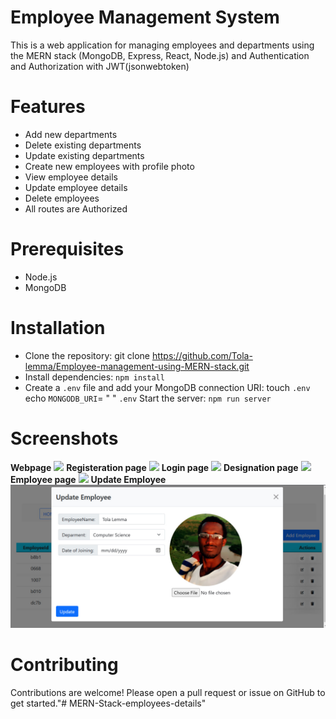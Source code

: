 # Employee Management System
This is a web application for managing employees and departments using the MERN stack (MongoDB, Express, React, Node.js) and Authentication and Authorization with JWT(jsonwebtoken)

# Features
- Add new departments
- Delete existing departments
- Update existing departments
- Create new employees with profile photo
- View employee details
- Update employee details
- Delete employees
- All routes are Authorized
# Prerequisites
- Node.js 
- MongoDB 
# Installation
- Clone the repository:
git clone https://github.com/Tola-lemma/Employee-management-using-MERN-stack.git
- Install dependencies:
`npm install`
- Create a `.env` file and add your MongoDB connection URI:
     touch `.env`
    echo `MONGODB_URI`= <your-mongodb-uri>" "  `.env`
     Start the server:
`npm run server`
# Screenshots
<strong>Webpage</strong>
<img src="![alt text](Backend/public/images/webpage.png)">
 <strong> Registeration page</strong>
 <img src="![alt text](Backend/public/images/RegisterPage.png)">
     <strong> Login page</strong>
  <img src="![alt text](Backend/public/images/login.png)">
  <strong> Designation page</strong>
<img src="![alt text](Backend/public/images/Designation.png)">
<strong> Employee page</strong>
<img src="![alt text](Backend/public/images/Employee.png)">
<strong> Update Employee </strong>
<img src="Backend/public/images/EmpUpdate.jpg" alt="">


# Contributing
Contributions are welcome! Please open a pull request or issue on GitHub to get started."# MERN-Stack-employees-details" 
